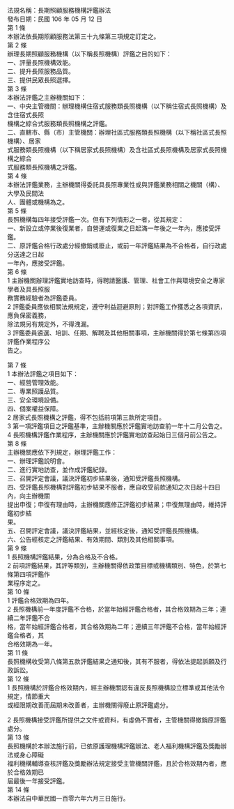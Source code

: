 法規名稱：長期照顧服務機構評鑑辦法  
發布日期：民國 106 年 05 月 12 日  
第 1 條  
本辦法依長期照顧服務法第三十九條第三項規定訂定之。  
第 2 條  
辦理長期照顧服務機構（以下稱長照機構）評鑑之目的如下：  
一、評量長照機構效能。  
二、提升長照服務品質。  
三、提供民眾長照選擇。  
第 3 條  
本辦法評鑑之主辦機關如下：  
一、中央主管機關：辦理機構住宿式服務類長照機構（以下稱住宿式長照機構）及含住宿式長照  
機構之綜合式服務類長照機構之評鑑。  
二、直轄市、縣（市）主管機關：辦理社區式服務類長照機構（以下稱社區式長照機構）、居家  
式服務類長照機構（以下稱居家式長照機構）及含社區式長照機構及居家式長照機構之綜合  
式服務類長照機構之評鑑。  
第 4 條  
本辦法評鑑業務，主辦機關得委託具長照專業性或與評鑑業務相關之機關（構）、大學及民間法  
人、團體或機構為之。  
第 5 條  
長照機構每四年接受評鑑一次。但有下列情形之一者，從其規定：  
一、新設立或停業後復業者，自營運或復業之日起滿一年後之一年內，應接受評鑑。  
二、原評鑑合格行政處分經撤銷或廢止，或前一年評鑑結果為不合格者，自行政處分送達之日起  
一年內，應接受評鑑。  
第 6 條  
1 主辦機關辦理評鑑實地訪查時，得聘請醫護、管理、社會工作與環境安全之專家學者及具長照服  
務實務經驗者為評鑑委員。  
2 評鑑委員應依相關法規規定，遵守利益迴避原則；對評鑑工作獲悉之各項資訊，應負保密義務，  
除法規另有規定外，不得洩漏。  
3 評鑑委員遴選、培訓、任期、解聘及其他相關事項，主辦機關得於第七條第四項評鑑作業程序公  
告之。  


第 7 條  
1 本辦法評鑑之項目如下：  
一、經營管理效能。  
二、專業照護品質。  
三、安全環境設備。  
四、個案權益保障。  
2 居家式長照機構之評鑑，得不包括前項第三款所定項目。  
3 第一項評鑑項目之評鑑基準，主辦機關應於評鑑實地訪查前一年十二月公告之。  
4 長照機構評鑑作業程序，主辦機關應於評鑑實地訪查起始日三個月前公告之。  
第 8 條  
主辦機關應依下列規定，辦理評鑑工作：  
一、辦理評鑑說明會。  
二、進行實地訪查，並作成評鑑紀錄。  
三、召開評定會議，議決評鑑初步結果後，通知受評鑑長照機構。  
四、受評鑑長照機構對評鑑初步結果不服者，應自收受前款通知之次日起十四日內，向主辦機關  
提出申復；申復有理由時，主辦機關應修正評鑑初步結果；申復無理由時，維持評鑑初步結  
果。  
五、召開評定會議，議決評鑑結果，並經核定後，通知受評鑑長照機構。  
六、公告經核定之評鑑結果、有效期間、類別及其他相關事項。  
第 9 條  
1 長照機構評鑑結果，分為合格及不合格。  
2 前項評鑑結果，其評等類別，主辦機關得依政策目標或機構類別、特色，於第七條第四項評鑑作  
業程序定之。  
第 10 條  
1 評鑑合格效期為四年。  
2 長照機構前一年度評鑑不合格，於當年始經評鑑合格者，其合格效期為三年；連續二年評鑑不合  
格，當年始經評鑑合格者，其合格效期為二年；連續三年評鑑不合格，當年始經評鑑合格者，其  
合格效期為一年。  
第 11 條  
長照機構收受第八條第五款評鑑結果之通知後，其有不服者，得依法提起訴願及行政訴訟。  
第 12 條  
1 長照機構於評鑑合格效期內，經主辦機關認有違反長照機構設立標準或其他法令規定，情節重大  
或經限期改善而屆期未改善者，主辦機關得廢止原評鑑處分。  


2 長照機構接受評鑑所提供之文件或資料，有虛偽不實者，主管機關得撤銷原評鑑處分。  
第 13 條  
長照機構於本辦法施行前，已依原護理機構評鑑辦法、老人福利機構評鑑及獎勵辦法或身心障礙  
福利機構輔導查核評鑑及獎勵辦法規定接受主管機關評鑑，且於合格效期內者，應於合格效期已  
屆最後一年接受評鑑。  
第 14 條  
本辦法自中華民國一百零六年六月三日施行。  



